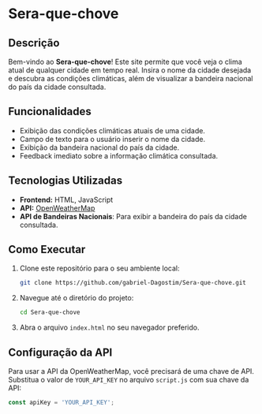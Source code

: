 # Sera-que-chove

## Descrição

Bem-vindo ao **Sera-que-chove**! Este site permite que você veja o clima atual de qualquer cidade em tempo real. Insira o nome da cidade desejada e descubra as condições climáticas, além de visualizar a bandeira nacional do país da cidade consultada.

## Funcionalidades

- Exibição das condições climáticas atuais de uma cidade.
- Campo de texto para o usuário inserir o nome da cidade.
- Exibição da bandeira nacional do país da cidade.
- Feedback imediato sobre a informação climática consultada.

## Tecnologias Utilizadas

- **Frontend:** HTML, JavaScript
- **API:** [OpenWeatherMap](https://openweathermap.org/api)
- **API de Bandeiras Nacionais**: Para exibir a bandeira do país da cidade consultada.

## Como Executar

1. Clone este repositório para o seu ambiente local:
    ```sh
    git clone https://github.com/gabriel-Dagostim/Sera-que-chove.git
    ```
2. Navegue até o diretório do projeto:
    ```sh
    cd Sera-que-chove
    ```
3. Abra o arquivo `index.html` no seu navegador preferido.

## Configuração da API

Para usar a API da OpenWeatherMap, você precisará de uma chave de API. Substitua o valor de `YOUR_API_KEY` no arquivo `script.js` com sua chave da API:

```javascript
const apiKey = 'YOUR_API_KEY';
